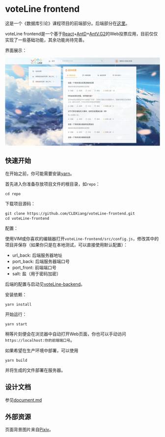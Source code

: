 # voteLine frontend

这是一个《数据库引论》课程项目的前端部分。后端部分在[这里](https://github.com/CLDXiang/voteLine-backend)。

voteLine frontend是一个基于[React](https://reactjs.org/)+[AntD](https://ant.design)+[AntV.G2](https://antv.alipay.com)的Web投票应用，目前仅仅实现了一些基础功能，其余功能尚待完善。

界面展示：

![homepage](./document_images/voteLine_homepage.jpg)

## 快速开始

在开始之前，你可能需要安装[yarn](https://github.com/yarnpkg/yarn/)。

首先进入你准备存放项目文件的根目录，如`repo`：

```
cd repo
```

下载项目源码：

```
git clone https://github.com/CLDXiang/voteLine-frontend.git
cd voteLine-frontend
```

配置：

使用VIM或你喜欢的编辑器打开`voteLine-frontend/src/config.js`，修改其中的项目并保存（如果你只是在本地测试，可以直接使用默认配置）：

* url_back: 后端服务器地址
* port_back: 后端服务器端口号
* port_front: 前端端口号
* salt: 盐（用于密码加密）

后端的配置与启动见[voteLine-backend](https://github.com/CLDXiang/voteLine-backend)。

安装依赖：

```
yarn install
```

开始运行：

```
yarn start
```

稍等片刻便会在浏览器中自动打开Web页面，你也可以手动访问`https://localhost:你的前端端口号`。

如果希望在生产环境中部署，可以使用

```
yarn build
```

并将生成的文件部署在服务器。

## 设计文档

参见[document.md](https://github.com/CLDXiang/voteLine-frontend/blob/master/document.md)

## 外部资源

页面背景图片来自[Pixiv](https://www.pixiv.net/member_illust.php?mode=medium&illust_id=62288977)。